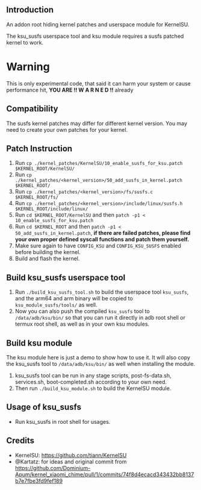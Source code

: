 ## Introduction ##
An addon root hiding kernel patches and userspace module for KernelSU.

The ksu_susfs userspace tool and ksu module requires a susfs patched kernel to work.

# Warning #
This is only experimental code, that said it can harm your system or cause performance hit, **YOU ARE !! W A R N E D !!** already

## Compatibility ##
The susfs kernel patches may differ for different kernel version. You may need to create your own patches for your kernel.

## Patch Instruction ##
1. Run `cp ./kernel_patches/KernelSU/10_enable_susfs_for_ksu.patch $KERNEL_ROOT/KernelSU/`
2. Run `cp ./kernel_patches/<kernel_version>/50_add_susfs_in_kernel.patch $KERNEL_ROOT/`
3. Run `cp ./kernel_patches/<kernel_version>/fs/susfs.c $KERNEL_ROOT/fs/`
4. Run `cp ./kernel_patches/<kernel_version>/include/linux/susfs.h $KERNEL_ROOT/include/linux/`
5. Run `cd $KERNEL_ROOT/KernelSU` and then `patch -p1 < 10_enable_susfs_for_ksu.patch`
6. Run `cd $KERNEL_ROOT` and then `patch -p1 < 50_add_susfs_in_kernel.patch`, **if there are failed patches, please find your own proper defined syscall functions and patch them yourself.**
7. Make sure again to have `CONFIG_KSU` and `CONFIG_KSU_SUSFS` enabled before building the kernel.
8. Build and flash the kernel.

## Build ksu_susfs userspace tool ##
1. Run `./build_ksu_susfs_tool.sh` to build the userspace tool `ksu_susfs`, and the arm64 and arm binary will be copied to `ksu_module_susfs/tools/` as well.
2. Now you can also push the compiled `ksu_susfs` tool to `/data/adb/ksu/bin/` so that you can run it directly in adb root shell or termux root shell, as well as in your own ksu modules.

## Build ksu module ##
The ksu module here is just a demo to show how to use it.
It will also copy the ksu_susfs tool to `/data/adb/ksu/bin/` as well when installing the module.

1. ksu_susfs tool can be run in any stage scripts, post-fs-data.sh, services.sh, boot-completed.sh according to your own need.
2. Then run `./build_ksu_module.sh` to build the KernelSU module.

## Usage of ksu_susfs ##
- Run ksu_susfs in root shell for usages.

## Credits ##
- KernelSU: https://github.com/tiann/KernelSU
- @Kartatz: for ideas and original commit from https://github.com/Dominium-Apum/kernel_xiaomi_chime/pull/1/commits/74f8d4ecacd343432bb8137b7e7fbe3fd9fef189
